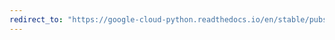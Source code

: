 ```yaml
---
redirect_to: "https://google-cloud-python.readthedocs.io/en/stable/pubsub/subscriber/api/client.html"
---
```

